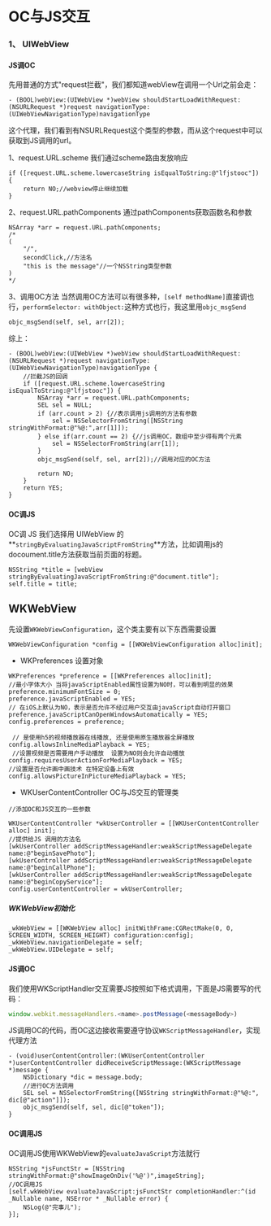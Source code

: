 # OC与JS交互



### 1、 UIWebView

#### JS调OC

先用普通的方式"request拦截"，我们都知道webView在调用一个Url之前会走：

`- (BOOL)webView:(UIWebView *)webView shouldStartLoadWithRequest:(NSURLRequest *)request navigationType:(UIWebViewNavigationType)navigationType`

这个代理，我们看到有NSURLRequest这个类型的参数，而从这个request中可以获取到JS调用的url。

1、request.URL.scheme
我们通过scheme路由发放响应

```objc
if ([request.URL.scheme.lowercaseString isEqualToString:@"lfjstooc"]) {
    return NO;//webview停止继续加载
}
```

2、request.URL.pathComponents
通过pathComponents获取函数名和参数

```objc
NSArray *arr = request.URL.pathComponents;
/*
(
    "/",
    secondClick,//方法名
    "this is the message"//一个NSString类型参数
)
*/
```

3、调用OC方法
当然调用OC方法可以有很多种，`[self methodName]`直接调也行，`performSelector: withObject:`这种方式也行，我这里用`objc_msgSend`

```
objc_msgSend(self, sel, arr[2]);
```

综上：

```objc
- (BOOL)webView:(UIWebView *)webView shouldStartLoadWithRequest:(NSURLRequest *)request navigationType:(UIWebViewNavigationType)navigationType {
    //拦截JS的回调
    if ([request.URL.scheme.lowercaseString isEqualToString:@"lfjstooc"]) {
        NSArray *arr = request.URL.pathComponents;
        SEL sel = NULL;
        if (arr.count > 2) {//表示调用js调用的方法有参数
            sel = NSSelectorFromString([NSString stringWithFormat:@"%@:",arr[1]]);
        } else if(arr.count == 2) {//js调用OC，数组中至少得有两个元素
            sel = NSSelectorFromString(arr[1]);
        }
        objc_msgSend(self, sel, arr[2]);//调用对应的OC方法
        
        return NO;
    }
    return YES;
}
```

#### OC调JS

OC调 JS 我们选择用 UIWebView 的**`stringByEvaluatingJavaScriptFromString`**方法，比如调用js的docoument.title方法获取当前页面的标题。

```objc
NSString *title = [webView stringByEvaluatingJavaScriptFromString:@"document.title"];
self.title = title;
```



## WKWebView



先设置`WKWebViewConfiguration`，这个类主要有以下东西需要设置

```objc
WKWebViewConfiguration *config = [[WKWebViewConfiguration alloc]init];
```

- WKPreferences 设置对象

```objc
WKPreferences *preference = [[WKPreferences alloc]init];
//最小字体大小 当将javaScriptEnabled属性设置为NO时，可以看到明显的效果
preference.minimumFontSize = 0;
preference.javaScriptEnabled = YES;
// 在iOS上默认为NO，表示是否允许不经过用户交互由javaScript自动打开窗口
preference.javaScriptCanOpenWindowsAutomatically = YES;
config.preferences = preference;

 // 是使用h5的视频播放器在线播放, 还是使用原生播放器全屏播放
config.allowsInlineMediaPlayback = YES;
 //设置视频是否需要用户手动播放  设置为NO则会允许自动播放
config.requiresUserActionForMediaPlayback = YES;
//设置是否允许画中画技术 在特定设备上有效
config.allowsPictureInPictureMediaPlayback = YES;
```



- WKUserContentController OC与JS交互的管理类

```objc
//添加OC和JS交互的一些参数

WKUserContentController *wkUserController = [[WKUserContentController alloc] init];
//提供给JS 调用的方法名
[wkUserController addScriptMessageHandler:weakScriptMessageDelegate name:@"beginSavePhoto"];
[wkUserController addScriptMessageHandler:weakScriptMessageDelegate name:@"beginCallPhone"];
[wkUserController addScriptMessageHandler:weakScriptMessageDelegate name:@"beginCopyService"];
config.userContentController = wkUserController;
```



##### WKWebView初始化

```
_wkWebView = [[WKWebView alloc] initWithFrame:CGRectMake(0, 0, SCREEN_WIDTH, SCREEN_HEIGHT) configuration:config];
_wkWebView.navigationDelegate = self;
_wkWebView.UIDelegate = self;
```



#### JS调OC

我们使用WKScriptHandler交互需要JS按照如下格式调用，下面是JS需要写的代码：

```js
window.webkit.messageHandlers.<name>.postMessage(<messageBody>)
```

JS调用OC的代码，而OC这边接收需要遵守协议`WKScriptMessageHandler`，实现代理方法

```objc
- (void)userContentController:(WKUserContentController *)userContentController didReceiveScriptMessage:(WKScriptMessage *)message {
    NSDictionary *dic = message.body;
    //进行OC方法调用
    SEL sel = NSSelectorFromString([NSString stringWithFormat:@"%@:", dic[@"action"]]);
    objc_msgSend(self, sel, dic[@"token"]);
}
```



#### OC调用JS

OC调用JS使用WKWebView的`evaluateJavaScript`方法就行

```objc
NSString *jsFunctStr = [NSString stringWithFormat:@"showImageOnDiv('%@')",imageString];
//OC调用JS
[self.wkWebView evaluateJavaScript:jsFunctStr completionHandler:^(id _Nullable name, NSError * _Nullable error) {
    NSLog(@"完事儿");
}];
```

